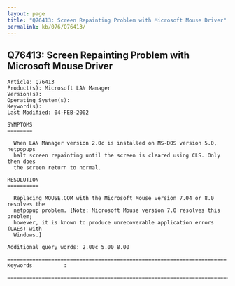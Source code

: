 ```yaml
---
layout: page
title: "Q76413: Screen Repainting Problem with Microsoft Mouse Driver"
permalink: kb/076/Q76413/
---
```


## Q76413: Screen Repainting Problem with Microsoft Mouse Driver

	Article: Q76413
	Product(s): Microsoft LAN Manager
	Version(s): 
	Operating System(s): 
	Keyword(s): 
	Last Modified: 04-FEB-2002
	
	SYMPTOMS
	========
	
	  When LAN Manager version 2.0c is installed on MS-DOS version 5.0, netpopups
	  halt screen repainting until the screen is cleared using CLS. Only then does
	  the screen return to normal.
	
	RESOLUTION
	==========
	
	  Replacing MOUSE.COM with the Microsoft Mouse version 7.04 or 8.0 resolves the
	  netpopup problem. [Note: Microsoft Mouse version 7.0 resolves this problem;
	  however, it is known to produce unrecoverable application errors (UAEs) with
	  Windows.]
	
	Additional query words: 2.00c 5.00 8.00
	
	======================================================================
	Keywords          :  
	
	=============================================================================
	
